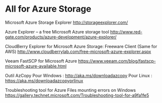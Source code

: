 
# All for Azure Storage

Microsoft Azure Storage Explorer
http://storageexplorer.com/

Azure Explorer – a free Microsoft Azure storage tool
http://www.red-gate.com/products/azure-development/azure-explorer/

CloudBerry Explorer for Microsoft Azure Storage: Freeware Client (Same for AWS)
http://www.cloudberrylab.com/free-microsoft-azure-explorer.aspx

Veeam FastSCP for Microsoft Azure
https://www.veeam.com/blog/fastscp-microsoft-azure-available.html

Outil AzCopy
Pour Windows : http://aka.ms/downloadazcopy
Pour Linux : https://aka.ms/downloadazcopyprlinux

Troubleshooting tool for Azure Files mounting errors on Windows
https://gallery.technet.microsoft.com/Troubleshooting-tool-for-a9fa1fe5

